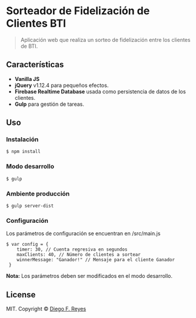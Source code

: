 # Sorteador de Fidelización de Clientes BTI

>Aplicación web que realiza un sorteo de fidelización entre los clientes de BTI.

## Características
* **Vanilla JS**
* **jQuery** v1.12.4 para pequeños efectos.
* **Firebase Realtime Database** usada como persistencia de datos de los clientes.
* **Gulp** para gestión de tareas.

## Uso
### Instalación
```
$ npm install
```
### Modo desarrollo
```
$ gulp
```
### Ambiente producción
```
$ gulp server-dist
```
### Configuración

Los parámetros de configuración se encuentran en /src/main.js
```
$ var config = {
    timer: 30, // Cuenta regresiva en segundos
    maxClients: 40, // Número de clientes a sortear
    winnerMessage: "Ganador!" // Mensaje para el cliente Ganador
 }
```
**Nota:** Los parámetros deben ser modificados en el modo desarrollo.

## License
MIT. Copyright &copy; [Diego F. Reyes](http://diegofreyes.com)